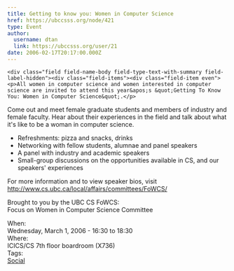 ```yaml
---
title: Getting to know you: Women in Computer Science 
href: https://ubccsss.org/node/421
type: Event
author:
  username: dtan
  link: https://ubccsss.org/user/21
date: 2006-02-17T20:17:00.000Z
---
```



    <div class="field field-name-body field-type-text-with-summary field-label-hidden"><div class="field-items"><div class="field-item even"><p>All women in computer science and women interested in computer science are invited to attend this year&apos;s &quot;Getting To Know You: Women in Computer Science&quot;.</p>
<p>Come out and meet female graduate students and members of industry and female faculty.  Hear about their experiences in the field and talk about what it&apos;s like to be a woman in computer science.</p>
<ul>
<li>Refreshments: pizza and snacks, drinks</li>
<li>Networking with fellow students, alumnae and panel speakers</li>
<li>A panel with industry and academic speakers</li>
<li>Small-group discussions on the opportunities available in CS, and our<br>
speakers&apos; experiences</li>
</ul>
<p>For more information and to view speaker bios, visit<br>
<a href="http://www.cs.ubc.ca/local/affairs/committees/FoWCS/">http://www.cs.ubc.ca/local/affairs/committees/FoWCS/</a></p>
<p>Brought to you by the UBC CS FoWCS:<br>
Focus on Women in Computer Science Committee</p>
</div></div></div><div class="field field-name-field-dates field-type-datetime field-label-above"><div class="field-label">When:&#xA0;</div><div class="field-items"><div class="field-item even"><span class="date-display-single">Wednesday, March 1, 2006 - <span class="date-display-range"><span class="date-display-start">16:30</span> to <span class="date-display-end">18:30</span></span></span></div></div></div><div class="field field-name-field-location field-type-text field-label-above"><div class="field-label">Where:&#xA0;</div><div class="field-items"><div class="field-item even">ICICS/CS 7th floor boardroom (X736)</div></div></div>    <footer>
    <div class="field field-name-field-tags field-type-taxonomy-term-reference field-label-above"><div class="field-label">Tags:&#xA0;</div><div class="field-items"><div class="field-item even"><a href="/social">Social</a></div></div></div>      </footer>
    